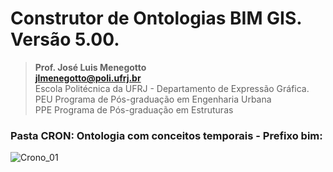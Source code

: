 # Construtor de Ontologias BIM GIS. Versão 5.00.
>**Prof. José Luis Menegotto**<br>
>**jlmenegotto@poli.ufrj.br**<br>
>Escola Politécnica da UFRJ - Departamento de Expressão Gráfica.<br>
>PEU Programa de Pós-graduação em Engenharia Urbana<br>
>PPE Programa de Pós-graduação em Estruturas<br>

### Pasta CRON: Ontologia com conceitos temporais - Prefixo bim:

![Crono_01](https://github.com/user-attachments/assets/f06260ba-7a58-4f48-8519-44006eb5e04b)

